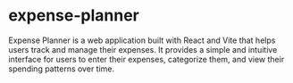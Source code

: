 # expense-planner
Expense Planner is a web application built with React and Vite that helps users track and manage their expenses. It provides a simple and intuitive interface for users to enter their expenses, categorize them, and view their spending patterns over time.
